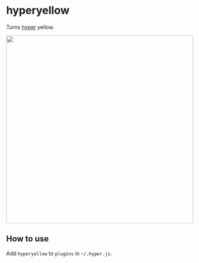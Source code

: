 # hyperyellow

Turns [hyper](https://hyper.is/) yellow.

<img src="https://cldup.com/iKSFIa2GlW.png" width=500 />

## How to use

Add `hyperyellow` to `plugins` in `~/.hyper.js`.
